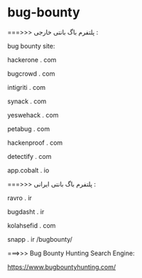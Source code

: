 # bug-bounty
===>>> پلتفرم باگ بانتی خارجی :

bug bounty site:

hackerone         .  com

bugcrowd          .  com

intigriti         .  com

synack            .  com

yeswehack         .  com

petabug           .  com

hackenproof       .  com

detectify         .  com

app.cobalt        .  io

===>>> پلتفرم باگ بانتی ایرانی :

ravro             .   ir

bugdasht          .   ir

kolahsefid        .   com

snapp             .   ir        /bugbounty/




===>>> Bug Bounty Hunting Search Engine:

https://www.bugbountyhunting.com/
